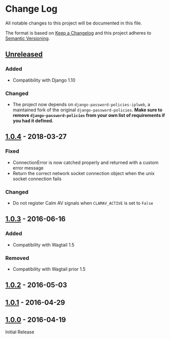 # Change Log
All notable changes to this project will be documented in this file.

The format is based on [Keep a Changelog](http://keepachangelog.com/)
and this project adheres to [Semantic Versioning](http://semver.org/).

## [Unreleased]

### Added

- Compatibility with Django 1.10

### Changed

- The project now depends on `django-password-policies-iplweb`, a maintained fork of the original `django-password-policies`. **Make sure to remove `django-password-policies` from your own list of requirements if you had it defined.**

## [1.0.4] - 2018-03-27

### Fixed

- ConnectionError is now catched properly and returned with a custom error message
- Return the correct network socket connection object when the unix socket connection fails

### Changed

- Do not register Calm AV signals when `CLAMAV_ACTIVE` is set to `False`

## [1.0.3] - 2016-06-16

### Added

- Compatibility with Wagtail 1.5

### Removed

- Compatibility with Wagtail prior 1.5

## [1.0.2] - 2016-05-03

## [1.0.1] - 2016-04-29

## [1.0.0] - 2016-04-19

Initial Release

[Unreleased]: https://github.com/springload/wagtailenforcer/compare/v1.0.4...HEAD
[1.0.4]: https://github.com/springload/wagtailenforcer/compare/v1.0.3...v1.0.4
[1.0.3]: https://github.com/springload/wagtailenforcer/compare/v1.0.2...v1.0.3
[1.0.2]: https://github.com/springload/wagtailenforcer/compare/v1.0.1...v1.0.2
[1.0.1]: https://github.com/springload/wagtailenforcer/compare/v1.0.0...v1.0.1
[1.0.0]: https://github.com/springload/wagtailenforcer/compare/e764e0ade65afa66286ce5437a39ed93862a79b8...v1.0.0

